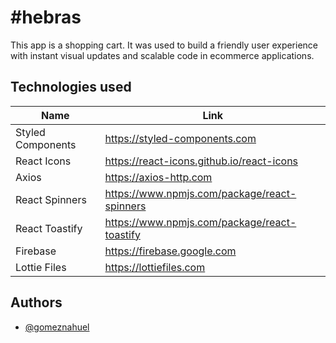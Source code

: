 # #hebras

This app is a shopping cart. It was used to build a friendly user experience with instant visual updates and scalable code in ecommerce applications.

## Technologies used

| Name | Link |
| ------ | ------ |
| Styled Components | https://styled-components.com |
| React Icons | https://react-icons.github.io/react-icons |
| Axios | https://axios-http.com |
| React Spinners | https://www.npmjs.com/package/react-spinners |
| React Toastify | https://www.npmjs.com/package/react-toastify |
| Firebase | https://firebase.google.com |
| Lottie Files | https://lottiefiles.com |

## Authors

- [@gomeznahuel](https://www.github.com/gomeznahuel)